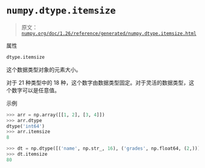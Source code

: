 # `numpy.dtype.itemsize`

> 原文：[`numpy.org/doc/1.26/reference/generated/numpy.dtype.itemsize.html`](https://numpy.org/doc/1.26/reference/generated/numpy.dtype.itemsize.html)

属性

```py
dtype.itemsize
```

这个数据类型对象的元素大小。

对于 21 种类型中的 18 种，这个数字由数据类型固定。对于灵活的数据类型，这个数字可以是任意值。

示例

```py
>>> arr = np.array([[1, 2], [3, 4]])
>>> arr.dtype
dtype('int64')
>>> arr.itemsize
8 
```

```py
>>> dt = np.dtype([('name', np.str_, 16), ('grades', np.float64, (2,))])
>>> dt.itemsize
80 
```
